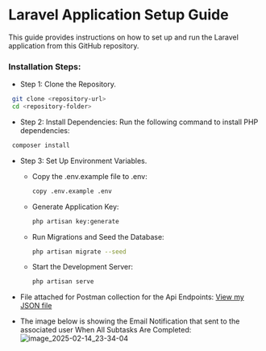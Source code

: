 # Laravel Application Setup Guide

This guide provides instructions on how to set up and run the Laravel application from this GitHub repository.

### Installation Steps:
-  Step 1: Clone the Repository.
  ```bash
   git clone <repository-url>
   cd <repository-folder>
  ```
-  Step 2: Install Dependencies:
   Run the following command to install PHP dependencies:
  ```bash
   composer install
  ```
-  Step 3: Set Up Environment Variables.
      - Copy the .env.example file to .env:
         ```bash
         copy .env.example .env
         ```
      - Generate Application Key:
         ```bash
         php artisan key:generate
         ```
      - Run Migrations and Seed the Database:
         ```bash
         php artisan migrate --seed
         ```
      - Start the Development Server:
         ```bash
         php artisan serve
         ```
     
- File attached for Postman collection for the Api Endpoints:
[View my JSON file](https://github.com/user-attachments/files/18804333/ProkodersTest.postman_collection.json)

- The image below is showing the Email Notification that sent to the associated user When All Subtasks Are Completed:
  ![image_2025-02-14_23-34-04](https://github.com/user-attachments/assets/bf3ffe2d-65dd-4388-886d-ba616d376522)


